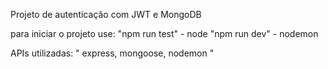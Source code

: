 Projeto de autenticação com JWT e MongoDB

para iniciar o projeto use:
"npm run test" - node
"npm run dev" - nodemon


APIs utilizadas:
"
express,
mongoose,
nodemon
"
